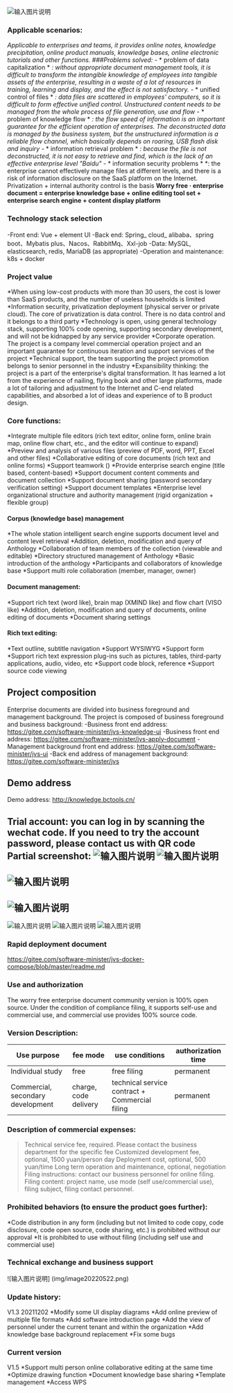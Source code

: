 ![输入图片说明](img/1.png)

### Applicable scenarios:
*Applicable to enterprises and teams, it provides online notes, knowledge precipitation, online product manuals, knowledge bases, online electronic tutorials and other functions.
###Problems solved:
-* * problem of data capitalization * *: without appropriate document management tools, it is difficult to transform the intangible knowledge of employees into tangible assets of the enterprise, resulting in a waste of a lot of resources in training, learning and display, and the effect is not satisfactory.
-* * unified control of files * *: data files are scattered in employees' computers, so it is difficult to form effective unified control. Unstructured content needs to be managed from the whole process of file generation, use and flow
-* * problem of knowledge flow * *: the flow speed of information is an important guarantee for the efficient operation of enterprises. The deconstructed data is managed by the business system, but the unstructured information is a reliable flow channel, which basically depends on roaring, USB flash disk and inquiry
-* * information retrieval problem * *: because the file is not deconstructed, it is not easy to retrieve and find, which is the lack of an effective enterprise level "Baidu"
-* * information security problems * *: the enterprise cannot effectively manage files at different levels, and there is a risk of information disclosure on the SaaS platform on the Internet. Privatization + internal authority control is the basis
**Worry free · enterprise document = enterprise knowledge base + online editing tool set + enterprise search engine + content display platform**
### Technology stack selection
-Front end: Vue + element UI
-Back end: Spring_ cloud_ alibaba、spring boot、Mybatis plus、Nacos、RabbitMq、Xxl-job
-Data: MySQL, elasticsearch, redis, MariaDB (as appropriate)
-Operation and maintenance: k8s + docker
### Project value
*When using low-cost products with more than 30 users, the cost is lower than SaaS products, and the number of useless households is limited
*Information security, privatization deployment (physical server or private cloud). The core of privatization is data control. There is no data control and it belongs to a third party
*Technology is open, using general technology stack, supporting 100% code opening, supporting secondary development, and will not be kidnapped by any service provider
*Corporate operation. The project is a company level commercial operation project and an important guarantee for continuous iteration and support services of the project
*Technical support, the team supporting the project promotion belongs to senior personnel in the industry
*Expansibility thinking: the project is a part of the enterprise's digital transformation. It has learned a lot from the experience of nailing, flying book and other large platforms, made a lot of tailoring and adjustment to the Internet and C-end related capabilities, and absorbed a lot of ideas and experience of to B product design.
### Core functions:
*Integrate multiple file editors (rich text editor, online form, online brain map, online flow chart, etc., and the editor will continue to expand)
*Preview and analysis of various files (preview of PDF, word, PPT, Excel and other files)
*Collaborative editing of core documents (rich text and online forms)
*Support teamwork ()
*Provide enterprise search engine (title based, content-based)
*Support document content comments and document collection
*Support document sharing (password secondary verification setting)
*Support document templates
*Enterprise level organizational structure and authority management (rigid organization + flexible group)
#### Corpus (knowledge base) management
*The whole station intelligent search engine supports document level and content level retrieval
*Addition, deletion, modification and query of Anthology
*Collaboration of team members of the collection (viewable and editable)
*Directory structured management of Anthology
*Basic introduction of the anthology
*Participants and collaborators of knowledge base
*Support multi role collaboration (member, manager, owner)
#### Document management:
*Support rich text (word like), brain map (XMIND like) and flow chart (VISO like)
*Addition, deletion, modification and query of documents, online editing of documents
*Document sharing settings
#### Rich text editing:
*Text outline, subtitle navigation
*Support WYSIWYG
*Support form
*Support rich text expression plug-ins such as pictures, tables, third-party applications, audio, video, etc
*Support code block, reference
*Support source code viewing
## Project composition
Enterprise documents are divided into business foreground and management background. The project is composed of business foreground and business background:
-Business front end address: https://gitee.com/software-minister/jvs-knowledge-ui
-Business front end address: https://gitee.com/software-minister/jvs-apply-document
-Management background front end address: https://gitee.com/software-minister/jvs-ui
-Back end address of management background: https://gitee.com/software-minister/jvs
## Demo address
Demo address: http://knowledge.bctools.cn/ 

Trial account: you can log in by scanning the wechat code. If you need to try the account password, please contact us with QR code
Partial screenshot:
![输入图片说明](img/2.png)
![输入图片说明](img/3.png)
-
![输入图片说明](img/4.png)
-
![输入图片说明](img/5.png)
-
![输入图片说明](img/6.png)
![输入图片说明](img/7.png)
![输入图片说明](img/8.png)
### Rapid deployment document
https://gitee.com/software-minister/jvs-docker-compose/blob/master/readme.md
### Use and authorization
The worry free enterprise document community version is 100% open source. Under the condition of compliance filing, it supports self-use and commercial use, and commercial use provides 100% source code.
### Version Description:
Use purpose | fee mode | use conditions | authorization time
-|-|-|-
Individual study | free | free filing | permanent
Commercial, secondary development | charge, code delivery | technical service contract + Commercial filing | permanent
### Description of commercial expenses:
>Technical service fee, required. Please contact the business department for the specific fee
>Customized development fee, optional, 1500 yuan/person day
>Deployment cost, optional, 500 yuan/time
>Long term operation and maintenance, optional, negotiation
Filing instructions: contact our business personnel for online filing. Filing content: project name, use mode (self use/commercial use), filing subject, filing contact personnel.
### Prohibited behaviors (to ensure the product goes further):
*Code distribution in any form (including but not limited to code copy, code disclosure, code open source, code sharing, etc.) is prohibited without our approval
*It is prohibited to use without filing (including self use and commercial use)
### Technical exchange and business support
![输入图片说明] (img/image20220522.png)
### Update history:
V1.3  20211202 
*Modify some UI display diagrams
*Add online preview of multiple file formats
*Add software introduction page
*Add the view of personnel under the current tenant and within the organization
*Add knowledge base background replacement
*Fix some bugs
### Current version
V1.5
*Support multi person online collaborative editing at the same time
*Optimize drawing function
*Document knowledge base sharing
*Template management
*Access WPS